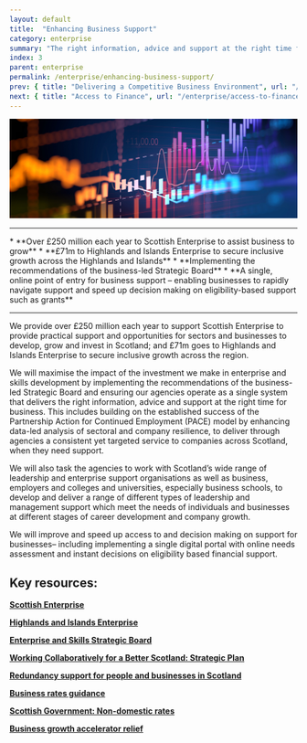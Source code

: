 ```yaml
---
layout: default
title:  "Enhancing Business Support"
category: enterprise
summary: "The right information, advice and support at the right time for business."
index: 3
parent: enterprise
permalink: /enterprise/enhancing-business-support/
prev: { title: "Delivering a Competitive Business Environment", url: "/enterprise/competitive-business-environment/" }
next: { title: "Access to Finance", url: "/enterprise/access-to-finance/" }
---
```


![A picture of some graphs](/assets/images/pageimages/enterprise2.jpg)
<br>
<hr>
* **Over £250 million each year to Scottish Enterprise to assist business to grow**
* **£71m to Highlands and Islands Enterprise to secure inclusive growth across the Highlands and Islands**
* **Implementing the recommendations of the business-led Strategic Board**
* **A single, online point of entry for business support – enabling businesses to rapidly navigate support and speed up decision making on eligibility-based support such as grants**

<hr>

We provide over £250 million each year to support Scottish Enterprise to provide practical support and opportunities for sectors and businesses to develop, grow and invest in Scotland; and £71m goes to Highlands and Islands Enterprise to secure inclusive growth across the region.
 
We will maximise the impact of the investment we make in enterprise and skills development by implementing the recommendations of the business-led Strategic Board and ensuring our agencies operate as a single system that delivers the right information, advice and support at the right time for business. This includes building on the established success of the Partnership Action for Continued Employment (PACE) model by enhancing data-led analysis of sectoral and company resilience, to deliver through agencies a consistent yet targeted service to companies across Scotland, when they need support. 

We will also task the agencies to work with Scotland’s wide range of leadership and enterprise support organisations as well as  business, employers and colleges and universities, especially business schools, to develop and deliver a range of different types of leadership and management support which meet the needs of individuals and businesses at different stages of career development and company growth.

We will improve and speed up access to and decision making on support for businesses– including implementing a single digital portal with online needs assessment and instant decisions on eligibility based financial support.


## Key resources: 

**[Scottish Enterprise](https://www.scottish-enterprise.com/)**

**[Highlands and Islands Enterprise](http://www.hie.co.uk/)**

**[Enterprise and Skills Strategic Board](https://beta.gov.scot/groups/enterprise-and-skills-strategic-board/)**

**[Working Collaboratively for a Better Scotland: Strategic Plan](https://www.gov.scot/Resource/0054/00542105.pdf)**

**[Redundancy support for people and businesses in Scotland](https://www.skillsdevelopmentscotland.co.uk/what-we-do/employability-skills/partnership-action-for-continuing-employment-pace/)**

**[Business rates guidance](https://www.mygov.scot/business-rates-guidance/)**

**[Scottish Government: Non-domestic rates](https://beta.gov.scot/policies/local-government/non-domestic-rates/)**

**[Business growth accelerator relief](https://www.mygov.scot/business-rates-relief/business-growth-accelerator-relief/)**
